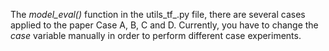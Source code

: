 The <i>model_eval()</i> function in the utils_tf_<dataset>.py file, there are several cases applied to the paper Case A, B, C and D.
  Currently, you have to change the <i>case</i> variable manually in order to perform different case experiments.
